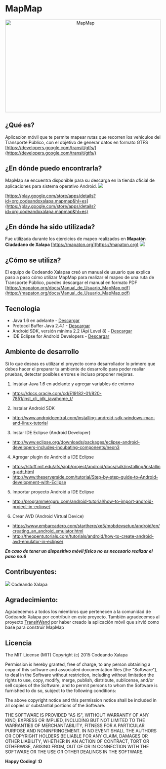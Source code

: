 # MapMap
<p align="center">
  <img src="https://mapaton.org/images/app-mapmap-readme.png" width="100%" height="300px" title="MapMap"/>
</p>

## ¿Qué es?
Aplicacíon móvil que te permite mapear rutas que recorren los vehiculos del Transporte Público, con el objetivo de generar datos en formato GTFS
[https://developers.google.com/transit/gtfs/](https://developers.google.com/transit/gtfs/) 

## ¿En dónde puedo encontrarla?
MapMap se encuentra disponible para su descarga en la tienda oficial de aplicaciones para sistema operativo Android.
[![](https://mapaton.org/images/google-play-store-readme.png)](https://play.google.com/store/apps/details?id=org.codeandoxalapa.mapmap&hl=es)

[https://play.google.com/store/apps/details?id=org.codeandoxalapa.mapmap&hl=es](https://play.google.com/store/apps/details?id=org.codeandoxalapa.mapmap&hl=es)

## ¿En dónde ha sido utilizada?
Fue utilizada durante los ejercicios de mapeo realizados en **Mapatón Ciudadano de Xalapa** [https://mapaton.org](https://mapaton.org) 
[![](https://mapaton.org/images/logo-readme.png)](https://mapaton.org)

## ¿Cómo se utiliza?
El equipo de Codeando Xalapaa creó un manual de usuario que explica paso a paso cómo utilizar MapMap para realizar el mapeo de una ruta de Transporte Público, puedes descargar el manual en formato PDF
[https://mapaton.org/docs/Manual_de_Usuario_MapMap.pdf](https://mapaton.org/docs/Manual_de_Usuario_MapMap.pdf) 

## Tecnología
* Java 1.6 en adelante - [Descargar](http://www.oracle.com/technetwork/es/java/javase/downloads/index.html)
* Protocol Buffer Java 2.4.1 - [Descargar](https://github.com/google/protobuf/releases/tag/v2.4.1) 
* Android SDK, versión mínima 2.2 (Api Level 8) - [Descargar](https://developer.android.com/studio/index.html)
* IDE Eclipse for Android Developers - [Descargar](http://www.eclipse.org/downloads/packages/eclipse-android-developers-includes-incubating-components/neon3) 

## Ambiente de desarrollo
Si lo que deseas es utilizar el proyecto como desarrollador lo primero que debes hacer el preparar tu ambiente de desarrollo para poder realiar pruebas, detectar posibles errores e incluso proponer mejoras.

1. Instalar Java 1.6 en adelante y agregar variables de entorno
  * https://docs.oracle.com/cd/E19182-01/820-7851/inst_cli_jdk_javahome_t/
2. Instalar Android SDK
  * http://www.androidcentral.com/installing-android-sdk-windows-mac-and-linux-tutorial
3. Instar IDE Eclipse (Android Developer)
  * http://www.eclipse.org/downloads/packages/eclipse-android-developers-includes-incubating-components/neon3
4. Agregar plugin de Android a IDE Eclipse
  * https://stuff.mit.edu/afs/sipb/project/android/docs/sdk/installing/installing-adt.html
  * http://www.theserverside.com/tutorial/Step-by-step-guide-to-Android-development-with-Eclipse
5. Importar proyecto Android a IDE Eclipse
  * http://programmerguru.com/android-tutorial/how-to-import-android-project-in-eclipse/
6. Crear AVD (Android Virtual Device)
  * https://www.embarcadero.com/starthere/xe5/mobdevsetup/android/en/creating_an_android_emulator.html
  * http://theopentutorials.com/tutorials/android/how-to-create-android-avd-emulator-in-eclipse/

_**En caso de tener un dispositivo móvil físico no es necesario realizar el paso no.6**_

## Contribuyentes:
[![](https://mapaton.org/images/small-logo-codeandoxalapa-readme.png)](https://github.com/codeandoxalapa) Codeando Xalapa

## Agradecimiento:
Agradecemos a todos los miembros que pertenecen a la comunidad de Codeando Xalapa por contribuir en este proyecto. También agradecemos al proyecto [TransitWand](https://github.com/conveyal/transit-wand) por haber creado la aplicación móvil que sirvió como base para construir MapMap

## Licencia
The MIT License (MIT)
Copyright (c) 2015 Codeando Xalapa

Permission is hereby granted, free of charge, to any person obtaining a copy of this software and associated documentation files (the "Software"), to deal in the Software without restriction, including without limitation the rights to use, copy, modify, merge, publish, distribute, sublicense, and/or sell copies of the Software, and to permit persons to whom the Software is furnished to do so, subject to the following conditions:

The above copyright notice and this permission notice shall be included in all copies or substantial portions of the Software.

THE SOFTWARE IS PROVIDED "AS IS", WITHOUT WARRANTY OF ANY KIND, EXPRESS OR IMPLIED, INCLUDING BUT NOT LIMITED TO THE WARRANTIES OF MERCHANTABILITY, FITNESS FOR A PARTICULAR PURPOSE AND NONINFRINGEMENT. IN NO EVENT SHALL THE AUTHORS OR COPYRIGHT HOLDERS BE LIABLE FOR ANY CLAIM, DAMAGES OR OTHER LIABILITY, WHETHER IN AN ACTION OF CONTRACT, TORT OR OTHERWISE, ARISING FROM, OUT OF OR IN CONNECTION WITH THE SOFTWARE OR THE USE OR OTHER DEALINGS IN THE SOFTWARE.

**Happy Coding! :D**
